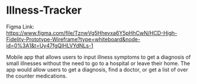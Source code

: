 # Illness-Tracker

Figma Link: https://www.figma.com/file/TznwVg5Hhevxa6Y5pHhCwN/HCD-High-Fidelity-Prototype-Wireframe?type=whiteboard&node-id=0%3A1&t=Uy47fgQIHLVYdNLs-1

Mobile app that allows users to input illness symptoms to get a diagnosis of small illnesses without the need to go to a hospital or leave their home.
The app would allow users to get a diagnosis, find a doctor, or get a list of over the counter medications.
